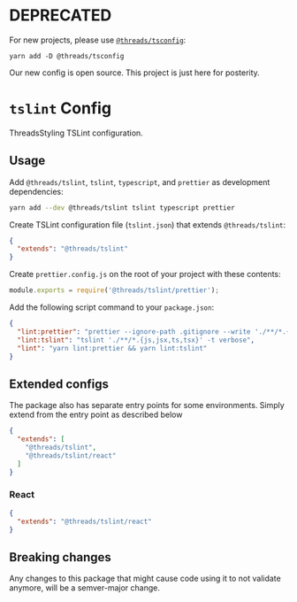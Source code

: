 # DEPRECATED

For new projects, please use [`@threads/tsconfig`](https://github.com/ThreadsStyling/tsconfig):

```
yarn add -D @threads/tsconfig
```

Our new config is open source. This project is just here for posterity.

# `tslint` Config

ThreadsStyling TSLint configuration.

## Usage

Add `@threads/tslint`, `tslint`, `typescript`, and `prettier` as development dependencies:

```bash
yarn add --dev @threads/tslint tslint typescript prettier
```

Create TSLint configuration file (`tslint.json`) that extends `@threads/tslint`:

```json
{
  "extends": "@threads/tslint"
}
```

Create `prettier.config.js` on the root of your project with these contents:

```js
module.exports = require('@threads/tslint/prettier');
```

Add the following script command to your `package.json`:

```json
{
  "lint:prettier": "prettier --ignore-path .gitignore --write './**/*.{js,jsx,ts,tsx}'",
  "lint:tslint": "tslint './**/*.{js,jsx,ts,tsx}' -t verbose",
  "lint": "yarn lint:prettier && yarn lint:tslint"
}
```

## Extended configs

The package also has separate entry points for some environments. Simply extend from the entry point as described below

```json
{
  "extends": [
    "@threads/tslint",
    "@threads/tslint/react"
  ]
}
```

### React

```json
{
  "extends": "@threads/tslint/react"
}
```

## Breaking changes

Any changes to this package that might cause code using it to not validate anymore, will be a semver-major change.
